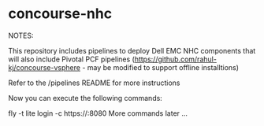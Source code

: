 # concourse-nhc
NOTES:

This repository includes pipelines to deploy Dell EMC NHC components that will also include Pivotal PCF pipelines (https://github.com/rahul-kj/concourse-vsphere - may be modified to support offline installtions) 


Refer to the /pipelines README for more instructions

Now you can execute the following commands:

fly -t lite login -c https://<CONCOURSE-URL>:8080
More commands later ...

